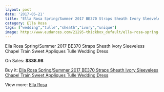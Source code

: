```yaml
---
layout: post
date: '2017-05-21'
title: "Ella Rosa Spring/Summer 2017 BE370 Straps Sheath Ivory Sleeveless Chapel Train Sweet Appliques Tulle Wedding Dress"
category: Ella Rosa
tags: ["wedding","tulle","sheath","ivory","unique"]
image: http://www.eudances.com/21295-thickbox_default/ella-rosa-spring-summer-2017-be370-straps-sheath-ivory-sleeveless-chapel-train-sweet-appliques-tulle-wedding-dress.jpg
---
```

Ella Rosa Spring/Summer 2017 BE370 Straps Sheath Ivory Sleeveless Chapel Train Sweet Appliques Tulle Wedding Dress

On Sales: **$338.98**
<a href="https://www.eudances.com/en/ella-rosa/6497-ella-rosa-spring-summer-2017-be370-straps-sheath-ivory-sleeveless-chapel-train-sweet-appliques-tulle-wedding-dress.html"><amp-img layout="responsive" width="600" height="600" src="//www.eudances.com/21295-thickbox_default/ella-rosa-spring-summer-2017-be370-straps-sheath-ivory-sleeveless-chapel-train-sweet-appliques-tulle-wedding-dress.jpg" alt="Ella Rosa Spring/Summer 2017 BE370 Straps Sheath Ivory Sleeveless Chapel Train Sweet Appliques Tulle Wedding Dress 0" /></a>
<a href="https://www.eudances.com/en/ella-rosa/6497-ella-rosa-spring-summer-2017-be370-straps-sheath-ivory-sleeveless-chapel-train-sweet-appliques-tulle-wedding-dress.html"><amp-img layout="responsive" width="600" height="600" src="//www.eudances.com/21299-thickbox_default/ella-rosa-spring-summer-2017-be370-straps-sheath-ivory-sleeveless-chapel-train-sweet-appliques-tulle-wedding-dress.jpg" alt="Ella Rosa Spring/Summer 2017 BE370 Straps Sheath Ivory Sleeveless Chapel Train Sweet Appliques Tulle Wedding Dress 1" /></a>
<a href="https://www.eudances.com/en/ella-rosa/6497-ella-rosa-spring-summer-2017-be370-straps-sheath-ivory-sleeveless-chapel-train-sweet-appliques-tulle-wedding-dress.html"><amp-img layout="responsive" width="600" height="600" src="//www.eudances.com/21298-thickbox_default/ella-rosa-spring-summer-2017-be370-straps-sheath-ivory-sleeveless-chapel-train-sweet-appliques-tulle-wedding-dress.jpg" alt="Ella Rosa Spring/Summer 2017 BE370 Straps Sheath Ivory Sleeveless Chapel Train Sweet Appliques Tulle Wedding Dress 2" /></a>
<a href="https://www.eudances.com/en/ella-rosa/6497-ella-rosa-spring-summer-2017-be370-straps-sheath-ivory-sleeveless-chapel-train-sweet-appliques-tulle-wedding-dress.html"><amp-img layout="responsive" width="600" height="600" src="//www.eudances.com/21297-thickbox_default/ella-rosa-spring-summer-2017-be370-straps-sheath-ivory-sleeveless-chapel-train-sweet-appliques-tulle-wedding-dress.jpg" alt="Ella Rosa Spring/Summer 2017 BE370 Straps Sheath Ivory Sleeveless Chapel Train Sweet Appliques Tulle Wedding Dress 3" /></a>
<a href="https://www.eudances.com/en/ella-rosa/6497-ella-rosa-spring-summer-2017-be370-straps-sheath-ivory-sleeveless-chapel-train-sweet-appliques-tulle-wedding-dress.html"><amp-img layout="responsive" width="600" height="600" src="//www.eudances.com/21296-thickbox_default/ella-rosa-spring-summer-2017-be370-straps-sheath-ivory-sleeveless-chapel-train-sweet-appliques-tulle-wedding-dress.jpg" alt="Ella Rosa Spring/Summer 2017 BE370 Straps Sheath Ivory Sleeveless Chapel Train Sweet Appliques Tulle Wedding Dress 4" /></a>

Buy it: [Ella Rosa Spring/Summer 2017 BE370 Straps Sheath Ivory Sleeveless Chapel Train Sweet Appliques Tulle Wedding Dress](https://www.eudances.com/en/ella-rosa/6497-ella-rosa-spring-summer-2017-be370-straps-sheath-ivory-sleeveless-chapel-train-sweet-appliques-tulle-wedding-dress.html "Ella Rosa Spring/Summer 2017 BE370 Straps Sheath Ivory Sleeveless Chapel Train Sweet Appliques Tulle Wedding Dress")

View more: [Ella Rosa](https://www.eudances.com/en/102-ella-rosa "Ella Rosa")
